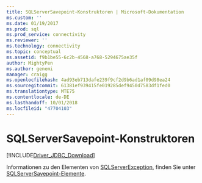```yaml
---
title: SQLServerSavepoint-Konstruktoren | Microsoft-Dokumentation
ms.custom: ''
ms.date: 01/19/2017
ms.prod: sql
ms.prod_service: connectivity
ms.reviewer: ''
ms.technology: connectivity
ms.topic: conceptual
ms.assetid: f9b1be55-6c2b-4568-a768-5294675ae35f
author: MightyPen
ms.author: genemi
manager: craigg
ms.openlocfilehash: 4ad93eb713dafe239f9cf2d9b6ad1af09d98ea24
ms.sourcegitcommit: 61381ef939415fe019285def9450d7583df1fed0
ms.translationtype: MTE75
ms.contentlocale: de-DE
ms.lasthandoff: 10/01/2018
ms.locfileid: "47704103"
---
```

# <a name="sqlserversavepoint-constructors"></a>SQLServerSavepoint-Konstruktoren
[!INCLUDE[Driver_JDBC_Download](../../../includes/driver_jdbc_download.md)]

  Informationen zu den Elementen von [SQLServerException](../../../connect/jdbc/reference/sqlserverexception-class.md), finden Sie unter [SQLServerSavepoint-Elemente](../../../connect/jdbc/reference/sqlserversavepoint-members.md).  
  
  
